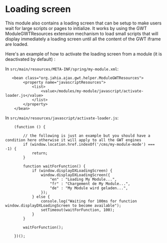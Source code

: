 # Loading screen

This module also contains a loading screen that can be setup to make users wait for large scripts or pages to initialize.
It works by using the GWT ModuleGWTResources extension mechanism to load small scripts that will display immediately a
loading screen until all the content of the GWT iframe are loaded.

Here's an example of how to activate the loading screen from a module (it is deactivated by default) :

In `src/main/resources/META-INF/spring/my-module.xml`:

```
   <bean class="org.jahia.ajax.gwt.helper.ModuleGWTResources">
        <property name="javascriptResources">
            <list>
                <value>/modules/my-module/javascript/activate-loader.js</value>
            </list>
        </property>
    </bean>
```

In `src/main/resources/javascript/activate-loader.js`:

```
    (function () {

        // the following is just an example but you should have a condition here otherwise it will apply to all the GWT engines
        if (window.location.href.indexOf('/cms/my-module-mode') === -1) {
            return;
        }

        function waitForFunction() {
            if (window.displayDXLoadingScreen) {
                window.displayDXLoadingScreen({
                    "en" : "Loading My Module...",
                    "fr" : "Chargement de My Module...",
                    "de" : "My Module wird geladen...",
                });
            } else {
                console.log("Waiting for 100ms for function window.displayDXLoadingScreen to become available");
                setTimeout(waitForFunction, 100);
            }
        }

        waitForFunction();

    })();

```
